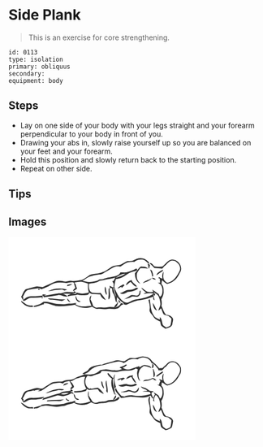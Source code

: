 # Side Plank
> This is an exercise for core strengthening.

``` 
id: 0113 
type: isolation 
primary: obliquus 
secondary:  
equipment: body 
``` 

## Steps

 - Lay on one side of your body with your legs straight and your forearm perpendicular to your body in front of you.
 - Drawing your abs in, slowly raise yourself up so you are balanced on your feet and your forearm.
 - Hold this position and slowly return back to the starting position.
 - Repeat on other side.

## Tips


## Images

<svg width="277pt" height="200" viewBox="0 0 277 150" xmlns="http://www.w3.org/2000/svg">
  <g fill="#FFF">
    <path d="M0 0h277v150H0V0m184.68 34.75c-2.9 1.73-6.37.62-9.51 1.29-3.11 1.34-5.9 3.32-8.93 4.84-3.14 1.06-6.47 1.37-9.73 1.85-6.71 1.55-10.91 8-17.66 9.45-6.06 2.96-13.25 1.68-19.3 4.5-3.64 2.66-7.26 5.57-11.51 7.14-4.99.6-9.98 1.96-15.03 1.18-3.04-.43-5.92.82-8.87 1.26-4.62-.86-9.45-2.23-14.07-.6-6.58 2.72-12.98 5.89-19.6 8.54-2.81-.43-5.65-.75-8.48-1.1-5.61 1.08-11.04 3.01-16.6 4.31-3.52 2.89-4.46 7.59-6.83 11.3 1.43 1.92 2.43 4.12 3.79 6.09 4.19-.91 7.17-5.05 11.63-4.77 5.34.15 10.66-.23 15.96-.82l-.92 1.83c.31-.02.94-.05 1.25-.07.09-1.16.28-3.48.38-4.64.39.74 1.18 2.21 1.57 2.94 6.92-.91 13.83-1.89 20.7-3.09 4.96-1.35 9.08 3.39 14.1 1.94-1.72-2.1-4.22-3.09-6.66-4.08 6.64-.41 13.62 1.31 19.88-1.76-.92-.62-2.77-1.86-3.7-2.47l.22 1.89c-3.53.32-7.03-.35-10.55-.23-3.89-.13-7.26 2.61-11.22 1.77-7.57 1.27-15.14 2.64-22.71 4.02.87-.5 2.62-1.48 3.49-1.98-1.76-.13-3.53-.25-5.28-.42-.12.47-.35 1.43-.47 1.91-2.87.15-5.72.5-8.57.89-4.43.51-9.11-.53-13.37 1.15-2.39.82-4.2 2.66-6.14 4.19-.05-.98-.15-2.94-.21-3.92-.27.04-.83.11-1.11.15 2.68-3.59 3.41-8.66 7.84-10.71 4.8-1.28 9.76-1.81 14.67-2.47 1.94-.28 3.75.48 5.42 1.34 4.72-1.77 9.65-3.27 13.76-6.28 6.16-3.9 13.67-4.09 20.68-3.17 3.82 1.16 7.45-1.35 11.31-.78 2.08-.64 2.74 1.64 2.84 3.14.57 1.77 1.11 3.56 1.72 5.32-1.82 1.03-3.29 2.45-3.45 4.71 2.24-.94 4.24-2.32 5.93-4.07-1.19-2.38-1.93-4.94-2.5-7.53l-.79.9c-.1-.54-.32-1.62-.43-2.16 3.72-.49 7.49-1.36 11.25-.85 2.91.76 5.85 1.47 8.68 2.49-.3 4.37-.09 8.77 1.11 13.01-5.64 1.85-12.05 2.32-17.71.26-.65.69-1.29 1.39-1.91 2.09-2.37-.35-4.76-.4-7.13-.09a36.27 36.27 0 0 1-4.11 1.64c-.19.72-.36 1.45-.47 2.2 4.75-1.95 9.96-1.38 14.75-2.94 4.53 1.47 9.4 1.07 14.05.57 1.98.1 2.52-2.02 3.44-3.32 1.15.6 2.13 1.74 3.49 1.84 4.2.24 8.4.42 12.59.7.95 4.23 4.49 6.7 8.23 8.36-2.18-3.8-4.9-7.25-7.68-10.63-4.23.4-8.51.37-12.71-.3-4.81-2.57-4.99-8.24-4.71-13.02 5.35-1.16 11.39-1.13 15.94-4.52 2.73-.52 5.48-.9 8.17-1.61 4.86-1.45 10.08-1.2 14.8-3.22-.75 1.53-1.45 3.09-2.1 4.66-.54.22-1.64.66-2.19.88.7 1.28 1.4 2.57 2.09 3.86-.19 1.84-.33 3.68-.43 5.52-1.88-.89-3.72-1.85-5.52-2.89.04.74.1 2.23.14 2.97-.43.47-1.29 1.41-1.72 1.89-.04 2.98.11 5.96.09 8.93-.28 2.25-.82 4.54-.07 6.76 4.53-4.91.45-11.78 1.85-17.59.82.25 2.47.75 3.3 1 .14 2.66.15 5.5 1.7 7.79 2.5 3.63 2.44 8.19 4 12.16.7.23 2.09.68 2.79.91-1.91 2.22-4.59 3.99-5.44 6.94-3.05-.08-6.18-1.01-9.17 0-2.93.9-6.01.55-9 .26-2.9-.38-5.78.56-8.67.37-1.53-.6-2.88-1.57-4.26-2.44-.83-3.4-2.32-6.58-3.96-9.65.41-2.03.88-4.04 1.34-6.05-5.15 4.08-1.91 10.54.02 15.42-7.85.82-16.81 2.51-23.67-2.52.48-.36 1.46-1.09 1.95-1.45-1.03-.01-2.06-.03-3.08-.04-3.78 1.15-7.82.24-11.64 1.17-3.92 1.09-7.95.12-11.94.19-7.7.15-14.79-4.5-22.56-3.11-4.12 3.45-9.25 4.88-14.35 6.08l-.24 1.24c5.59.65 10.27-2.85 15.57-3.74-.1-.38-.3-1.15-.39-1.54 7.09-.86 13.17 3.64 20.07 4.3 8.64.5 17.27-.52 25.77-2.03 7.29 5.1 17.3 6.06 25.55 2.68 2.79 1.87 5.9 3.83 9.43 3.31 4.65-.55 9.29 1.23 13.91.21 4.35-1.12 8.83 1.07 13.15-.44 4.47-.32 5.4-6.28 9.99-6.21-.81-1.64-2.45-2.07-4.16-1.94-1.22 4.11-5.56 5.56-9.38 6.28 4.16-.74 4.83-4.61 5.81-7.76l-2.32-.68c.14-2.24.28-4.47.43-6.7 2.66 2.58 4.67 5.89 8.03 7.66 1.33.59 1.72 2.07 2.45 3.2l2.99.52c6.24-2.72 12.35-5.95 19.21-6.83 7.27-.6 14.25-2.86 21.09-5.27-.11 1.93-.9 4.45 1.66 5.09-.28-3-1.24-5.85-1.93-8.76.49.65 1.48 1.95 1.97 2.6.28-.89.85-2.68 1.14-3.58l-1.99.09c.03-.49.08-1.46.1-1.94 2.25 1.66 4.8 3.12 6.47 5.42 1.74 3.32 2.41 7.07 2.84 10.76.69 4.03-2.47 7.25-2.83 11.13 1.35-1.17 2.63-2.44 3.89-3.71 1.46 2.96 2.21 6.27 3.89 9.11 2.19 1.12 4.69 1.47 7.01 2.29 1.48 1.29 3.03 2.51 4.53 3.79-.51 3.43-.43 7.05-1.75 10.31-1.83 1.33-4.03 2.06-6.13 2.85-1.55-1.05-3.09-2.12-4.55-3.29-1.86-3.94-1.31-8.87-4.6-12.11l-.28 3.83c-2.9-1.64-6.56-2.51-8.42-5.52-5.28-7.01-4.99-16.22-6.31-24.5l-2 .88c1.03 4.61 2.65 9.28 1.69 14.06-.89 4.54 3.65 7.23 5.65 10.69 2.14 3.78 6.22 5.46 10 7.1.46 2.06.53 4.32 1.62 6.17 1.9 1.86 4.3 3.09 6.42 4.65 3.94-1.58 10.22-2.58 10.12-8.01.34-2.24 1.2-4.49.83-6.76-1.58-3.93-6.01-5.75-10-5.74-3.66-3.58-4.88-8.73-7.06-13.21.79-3.23.34-6.54-.17-9.76 1.6-3.26 3.32-6.67 3.41-10.38-.11-4.18.26-8.92-3.19-11.97.02-1.96.31-3.91.89-5.78 2.22 2.14 4.52 4.22 7.4 5.45 3.54-.85 7.07-1.98 9.79-4.52 5.12-3.4 7.48-9.22 10.37-14.38 2.95-8.46-4.96-18.03-13.8-17.08-5.83 1.07-8.94 6.79-13.34 10.19-3.87.59-7.75.39-11.61-.11-1.98-1.56-3.26-4.39-5.87-4.86-.52.27-1.55.82-2.07 1.1l1.61.18c2.25 1.76 4.1 3.93 6.13 5.93 3.81-.04 7.57.67 11.37.87 1.68-.84 2.39-2.84 3.86-3.98 3.2-2.38 5.28-6.22 9.16-7.64 2.99-.7 6.26-.07 8.41 2.22 3.86 2.79 6.4 7.56 4.62 12.31-3.5 7.51-8.64 15.54-17.13 17.86-2.46.64-3.96-1.82-5.35-3.39-2.85-3.69-1.57-8.56-1.37-12.81-2.43 2.92-2.21 6.82-1.73 10.36-1.81-.77-3.58-1.58-5.34-2.42-.08.44-.23 1.33-.3 1.77l1.67.24c.17 2.05.36 4.1.49 6.16-1.18.12-2.35.23-3.52.33 4.92.89 7.14 6.53 7.03 11.04-.15 3.45-.07 7.97-3.83 9.55-.58-1.34-1.13-2.68-1.66-4.03-3.17-2.28-6.27-4.66-9.69-6.54.44.81 1.33 2.43 1.77 3.24-3.21.7-6.65.75-9.72-.56-2.94-1.64-5.23-4.26-8.29-5.71 1.54 3.1 4.32 5.23 7.23 6.96-1 .6-2.98 1.8-3.98 2.4 5.01-.8 10.08-1.82 15.13-.61-7.52 5.76-17.23 7.67-26.44 8.71-4.02.66-7.44 3-11.11 4.58-6.03 1.51-10.35-4.21-13.77-8.26-2.38-4.86-5.51-9.48-6.82-14.8.53-3.87 1.01-7.84 2.45-11.5 5.09-.48 10.02-2.44 14.11-5.5 3.39-2.51 7.21-4.55 11.28-5.64 2.33-.04 4.51-.66 6.22-2.3-.34-.57-1.01-1.71-1.35-2.28a70.327 70.327 0 0 1-14.99 5.85c-2.91.29-5.83-.09-8.75.01-1.02 2.13-2.87 3.66-4.99 4.62-6.92 2.57-14.6 2.39-21.36 5.42-1.41.08-2.82.18-4.22.27-4.35 3-9.74 3.44-14.84 3.82-3.67.29-7.07-1.55-10.73-1.54 3.6-2.23 6.96-4.95 10.91-6.56 4.47-1.27 9.01-2.53 13.63-3 4.46.93 7.57-2.95 11.32-4.58 6.21-3.31 12.5-9.53 20.1-6.97 3.94-1.81 7.02-5.26 11.3-6.32 3.12-.65 6.33-1.09 9.52-.71 3.2-3.05 7.71-3.72 11.97-3.5 3.96.5 6.48 3.89 9.3 6.31.18-.63.34-1.27.48-1.91-2.79-3.19-6.41-6.06-10.83-6.23-4.35-.72-8.44 1.13-12.22 3.03m22 8.08c-.11 1.51-.09 3.07 1.08 4.27a52.4 52.4 0 0 0 1.09-4.09c.89-2.02-1.8-2.9-3.2-3.3.23 1.08.65 2.09 1.03 3.12m-19.77 10.89c-.39 5.96 2.08 13.09 7.93 15.62-1.42-2.08-3.33-3.84-4.34-6.16-1.01-2.89-1.17-6.08-.59-9.06 1.23-2.83 3.08-5.36 5-7.75 3.78-.06 7.57-.04 11.33.48-2.75-3.06-6.84-2.69-10.56-2.98-3.86 2.43-5.56 6.8-8.77 9.85m31.66 3.01c3.34-1.66 6.05-4.32 9.36-6.06.13-.75.27-1.51.42-2.27-3.59 2.36-8.33 3.81-9.78 8.33m-9.38-8.54c1.64 3.41 2.79 7.01 3.39 10.74.33-.25.97-.76 1.3-1.02-.19-2.85-.83-5.65-2.13-8.2l-2.56-1.52m2.56 12.22c1.33 2.08 3.57 3 6.04 2.74-1.29-2.19-3.8-2.42-6.04-2.74m-13.3 8.07c4.67-1.98 10.45-2.99 13.34-7.61-4.08 3.31-10.2 3.1-13.34 7.61m-24.91 3.06c2.41-1.44 4.46-3.39 6.73-5.04 3.15 2.16 5.2 7.21 9.51 6.9-2.04-3.73-6.91-5.38-7.87-9.61-3.87 1.11-7.37 3.65-8.37 7.75m-86.55-.64c-.11.52-.32 1.56-.43 2.08 2.59-.74 5.52-.97 7.39-3.17-2.36.09-4.67.54-6.96 1.09m73.82 5.43c2.18-.35 4.07-1.48 5.92-2.62l.63 1.88c1.44-1.33 2.86-2.67 4.23-4.06-.42-.36-1.28-1.09-1.71-1.46-3.18 1.83-6.72 3.32-9.07 6.26m-18.17-2.94c-.98 4.34-.19 8.69 2.18 12.45 1.03-2.58-.64-5.1-.62-7.71.05-1.73-.73-3.28-1.56-4.74m45.79 2.07c-3.12 1.9-6.69 3.05-10.37 2.97-5.02-.3-8.54 4.03-13.36 4.72 3.72 2.67 8.04.28 11.36-1.84 5.64-.28 11.53-1.3 15.76-5.43-1.11-.14-2.33-1.23-3.39-.42M58.49 80.21c2.98.03 5.89-.75 8.8-1.28 3.61-.51 7.27-.47 10.87-1.08 1.63-.43 3.02.85 4.44 1.4 1.39-.34 2.77-.75 4.11-1.28-9.21-2.69-19.6-2.08-28.22 2.24m-14.56-2.2c.45.08 1.35.22 1.8.3 1.35-1.68-3.06-2.37-1.8-.3m150.06 1.59c-.36 2.53-.69 5.46-3.1 6.92-3.58 1.19-7.74-2.29-10.98.35-2.82 2.11-5.88 3.9-9.19 5.12 3.55-.59 7.15-1.26 10.34-3 3.81-2.37 9.58 1.87 12.5-2.47 1.92-1.79 1.53-4.58 1.75-6.95-.33.01-.99.02-1.32.03m-94.76 7.59c-1.07 4.05 2.59 11.01 7.33 8.58-1.5-.93-3.22-1.54-4.57-2.68-1.1-1.89-1.67-4.02-2.76-5.9M58.15 90.9c1.69 2.1 4.49 1.7 6.86 1.98 4.71.26 9.28 1.61 13.98 1.97 1.84-.67 3.53-1.68 5.28-2.55-8.74.85-17.37-1.62-26.12-1.4m28.77-.03c-.44 2.99 1.92 5.17 4.66 5.67-1.43-1.99-2.96-3.91-4.66-5.67m75.37 2.48c.01 1.65 1.49 3.98 3.2 4.19.11-1.69-1.63-3.76-3.2-4.19M22 99.08c3.65 3.67 8.93 5 13.98 4.44l.21-.64c.09-2.41-2.75-1.02-4.2-1.4-5.3-.01-8.88-4.52-13.26-6.81-.37 2.1 2.12 3.08 3.27 4.41m191.24-1.6c.32 4.55 1.64 9.87 6.48 11.52-2.48-3.67-3.75-8.02-6.48-11.52z"/>
    <path d="M158.09 60.53c4.62-2.54 8.95-6.11 14.52-5.97-4.38 3.03-9.4 4.69-14.52 5.97zM154.88 75.71l1.18-.2c.06 4.69 2.14 8.93 3.01 13.46-2.3-4.09-3.21-8.73-4.19-13.26z"/>
  </g>
  <g fill="#333">
    <path d="M184.68 34.75c3.78-1.9 7.87-3.75 12.22-3.03 4.42.17 8.04 3.04 10.83 6.23-.14.64-.3 1.28-.48 1.91-2.82-2.42-5.34-5.81-9.3-6.31-4.26-.22-8.77.45-11.97 3.5-3.19-.38-6.4.06-9.52.71-4.28 1.06-7.36 4.51-11.3 6.32-7.6-2.56-13.89 3.66-20.1 6.97-3.75 1.63-6.86 5.51-11.32 4.58-4.62.47-9.16 1.73-13.63 3-3.95 1.61-7.31 4.33-10.91 6.56 3.66-.01 7.06 1.83 10.73 1.54 5.1-.38 10.49-.82 14.84-3.82 1.4-.09 2.81-.19 4.22-.27 6.76-3.03 14.44-2.85 21.36-5.42 2.12-.96 3.97-2.49 4.99-4.62 2.92-.1 5.84.28 8.75-.01 5.2-1.36 10.23-3.34 14.99-5.85.34.57 1.01 1.71 1.35 2.28-1.71 1.64-3.89 2.26-6.22 2.3-4.07 1.09-7.89 3.13-11.28 5.64-4.09 3.06-9.02 5.02-14.11 5.5-1.44 3.66-1.92 7.63-2.45 11.5 1.31 5.32 4.44 9.94 6.82 14.8 3.42 4.05 7.74 9.77 13.77 8.26 3.67-1.58 7.09-3.92 11.11-4.58 9.21-1.04 18.92-2.95 26.44-8.71-5.05-1.21-10.12-.19-15.13.61 1-.6 2.98-1.8 3.98-2.4-2.91-1.73-5.69-3.86-7.23-6.96 3.06 1.45 5.35 4.07 8.29 5.71 3.07 1.31 6.51 1.26 9.72.56-.44-.81-1.33-2.43-1.77-3.24 3.42 1.88 6.52 4.26 9.69 6.54.53 1.35 1.08 2.69 1.66 4.03 3.76-1.58 3.68-6.1 3.83-9.55.11-4.51-2.11-10.15-7.03-11.04 1.17-.1 2.34-.21 3.52-.33-.13-2.06-.32-4.11-.49-6.16l-1.67-.24c.07-.44.22-1.33.3-1.77 1.76.84 3.53 1.65 5.34 2.42-.48-3.54-.7-7.44 1.73-10.36-.2 4.25-1.48 9.12 1.37 12.81 1.39 1.57 2.89 4.03 5.35 3.39 8.49-2.32 13.63-10.35 17.13-17.86 1.78-4.75-.76-9.52-4.62-12.31-2.15-2.29-5.42-2.92-8.41-2.22-3.88 1.42-5.96 5.26-9.16 7.64-1.47 1.14-2.18 3.14-3.86 3.98-3.8-.2-7.56-.91-11.37-.87-2.03-2-3.88-4.17-6.13-5.93l-1.61-.18c.52-.28 1.55-.83 2.07-1.1 2.61.47 3.89 3.3 5.87 4.86 3.86.5 7.74.7 11.61.11 4.4-3.4 7.51-9.12 13.34-10.19 8.84-.95 16.75 8.62 13.8 17.08-2.89 5.16-5.25 10.98-10.37 14.38-2.72 2.54-6.25 3.67-9.79 4.52-2.88-1.23-5.18-3.31-7.4-5.45-.58 1.87-.87 3.82-.89 5.78 3.45 3.05 3.08 7.79 3.19 11.97-.09 3.71-1.81 7.12-3.41 10.38.51 3.22.96 6.53.17 9.76 2.18 4.48 3.4 9.63 7.06 13.21 3.99-.01 8.42 1.81 10 5.74.37 2.27-.49 4.52-.83 6.76.1 5.43-6.18 6.43-10.12 8.01-2.12-1.56-4.52-2.79-6.42-4.65-1.09-1.85-1.16-4.11-1.62-6.17-3.78-1.64-7.86-3.32-10-7.1-2-3.46-6.54-6.15-5.65-10.69.96-4.78-.66-9.45-1.69-14.06l2-.88c1.32 8.28 1.03 17.49 6.31 24.5 1.86 3.01 5.52 3.88 8.42 5.52l.28-3.83c3.29 3.24 2.74 8.17 4.6 12.11 1.46 1.17 3 2.24 4.55 3.29 2.1-.79 4.3-1.52 6.13-2.85 1.32-3.26 1.24-6.88 1.75-10.31-1.5-1.28-3.05-2.5-4.53-3.79-2.32-.82-4.82-1.17-7.01-2.29-1.68-2.84-2.43-6.15-3.89-9.11-1.26 1.27-2.54 2.54-3.89 3.71.36-3.88 3.52-7.1 2.83-11.13-.43-3.69-1.1-7.44-2.84-10.76-1.67-2.3-4.22-3.76-6.47-5.42-.02.48-.07 1.45-.1 1.94l1.99-.09c-.29.9-.86 2.69-1.14 3.58-.49-.65-1.48-1.95-1.97-2.6.69 2.91 1.65 5.76 1.93 8.76-2.56-.64-1.77-3.16-1.66-5.09-6.84 2.41-13.82 4.67-21.09 5.27-6.86.88-12.97 4.11-19.21 6.83l-2.99-.52c-.73-1.13-1.12-2.61-2.45-3.2-3.36-1.77-5.37-5.08-8.03-7.66-.15 2.23-.29 4.46-.43 6.7l2.32.68c-.98 3.15-1.65 7.02-5.81 7.76 3.82-.72 8.16-2.17 9.38-6.28 1.71-.13 3.35.3 4.16 1.94-4.59-.07-5.52 5.89-9.99 6.21-4.32 1.51-8.8-.68-13.15.44-4.62 1.02-9.26-.76-13.91-.21-3.53.52-6.64-1.44-9.43-3.31-8.25 3.38-18.26 2.42-25.55-2.68-8.5 1.51-17.13 2.53-25.77 2.03-6.9-.66-12.98-5.16-20.07-4.3.09.39.29 1.16.39 1.54-5.3.89-9.98 4.39-15.57 3.74l.24-1.24c5.1-1.2 10.23-2.63 14.35-6.08 7.77-1.39 14.86 3.26 22.56 3.11 3.99-.07 8.02.9 11.94-.19 3.82-.93 7.86-.02 11.64-1.17 1.02.01 2.05.03 3.08.04-.49.36-1.47 1.09-1.95 1.45 6.86 5.03 15.82 3.34 23.67 2.52-1.93-4.88-5.17-11.34-.02-15.42-.46 2.01-.93 4.02-1.34 6.05 1.64 3.07 3.13 6.25 3.96 9.65 1.38.87 2.73 1.84 4.26 2.44 2.89.19 5.77-.75 8.67-.37 2.99.29 6.07.64 9-.26 2.99-1.01 6.12-.08 9.17 0 .85-2.95 3.53-4.72 5.44-6.94-.7-.23-2.09-.68-2.79-.91-1.56-3.97-1.5-8.53-4-12.16-1.55-2.29-1.56-5.13-1.7-7.79-.83-.25-2.48-.75-3.3-1-1.4 5.81 2.68 12.68-1.85 17.59-.75-2.22-.21-4.51.07-6.76.02-2.97-.13-5.95-.09-8.93.43-.48 1.29-1.42 1.72-1.89-.04-.74-.1-2.23-.14-2.97 1.8 1.04 3.64 2 5.52 2.89.1-1.84.24-3.68.43-5.52-.69-1.29-1.39-2.58-2.09-3.86.55-.22 1.65-.66 2.19-.88.65-1.57 1.35-3.13 2.1-4.66-4.72 2.02-9.94 1.77-14.8 3.22-2.69.71-5.44 1.09-8.17 1.61-4.55 3.39-10.59 3.36-15.94 4.52-.28 4.78-.1 10.45 4.71 13.02 4.2.67 8.48.7 12.71.3 2.78 3.38 5.5 6.83 7.68 10.63-3.74-1.66-7.28-4.13-8.23-8.36-4.19-.28-8.39-.46-12.59-.7-1.36-.1-2.34-1.24-3.49-1.84-.92 1.3-1.46 3.42-3.44 3.32-4.65.5-9.52.9-14.05-.57-4.79 1.56-10 .99-14.75 2.94.11-.75.28-1.48.47-2.2 1.4-.46 2.77-1.01 4.11-1.64 2.37-.31 4.76-.26 7.13.09.62-.7 1.26-1.4 1.91-2.09 5.66 2.06 12.07 1.59 17.71-.26-1.2-4.24-1.41-8.64-1.11-13.01-2.83-1.02-5.77-1.73-8.68-2.49-3.76-.51-7.53.36-11.25.85.11.54.33 1.62.43 2.16l.79-.9c.57 2.59 1.31 5.15 2.5 7.53a17.795 17.795 0 0 1-5.93 4.07c.16-2.26 1.63-3.68 3.45-4.71-.61-1.76-1.15-3.55-1.72-5.32-.1-1.5-.76-3.78-2.84-3.14-3.86-.57-7.49 1.94-11.31.78-7.01-.92-14.52-.73-20.68 3.17-4.11 3.01-9.04 4.51-13.76 6.28-1.67-.86-3.48-1.62-5.42-1.34-4.91.66-9.87 1.19-14.67 2.47-4.43 2.05-5.16 7.12-7.84 10.71.28-.04.84-.11 1.11-.15.06.98.16 2.94.21 3.92 1.94-1.53 3.75-3.37 6.14-4.19 4.26-1.68 8.94-.64 13.37-1.15 2.85-.39 5.7-.74 8.57-.89.12-.48.35-1.44.47-1.91 1.75.17 3.52.29 5.28.42-.87.5-2.62 1.48-3.49 1.98 7.57-1.38 15.14-2.75 22.71-4.02 3.96.84 7.33-1.9 11.22-1.77 3.52-.12 7.02.55 10.55.23l-.22-1.89c.93.61 2.78 1.85 3.7 2.47-6.26 3.07-13.24 1.35-19.88 1.76 2.44.99 4.94 1.98 6.66 4.08-5.02 1.45-9.14-3.29-14.1-1.94-6.87 1.2-13.78 2.18-20.7 3.09-.39-.73-1.18-2.2-1.57-2.94-.1 1.16-.29 3.48-.38 4.64-.31.02-.94.05-1.25.07l.92-1.83c-5.3.59-10.62.97-15.96.82-4.46-.28-7.44 3.86-11.63 4.77-1.36-1.97-2.36-4.17-3.79-6.09 2.37-3.71 3.31-8.41 6.83-11.3 5.56-1.3 10.99-3.23 16.6-4.31 2.83.35 5.67.67 8.48 1.1 6.62-2.65 13.02-5.82 19.6-8.54 4.62-1.63 9.45-.26 14.07.6 2.95-.44 5.83-1.69 8.87-1.26 5.05.78 10.04-.58 15.03-1.18 4.25-1.57 7.87-4.48 11.51-7.14 6.05-2.82 13.24-1.54 19.3-4.5 6.75-1.45 10.95-7.9 17.66-9.45 3.26-.48 6.59-.79 9.73-1.85 3.03-1.52 5.82-3.5 8.93-4.84 3.14-.67 6.61.44 9.51-1.29m-26.59 25.78c5.12-1.28 10.14-2.94 14.52-5.97-5.57-.14-9.9 3.43-14.52 5.97m-3.21 15.18c.98 4.53 1.89 9.17 4.19 13.26-.87-4.53-2.95-8.77-3.01-13.46l-1.18.2z"/>
    <path d="M206.68 42.83c-.38-1.03-.8-2.04-1.03-3.12 1.4.4 4.09 1.28 3.2 3.3a52.4 52.4 0 0 1-1.09 4.09c-1.17-1.2-1.19-2.76-1.08-4.27zM186.91 53.72c3.21-3.05 4.91-7.42 8.77-9.85 3.72.29 7.81-.08 10.56 2.98-3.76-.52-7.55-.54-11.33-.48-1.92 2.39-3.77 4.92-5 7.75-.58 2.98-.42 6.17.59 9.06 1.01 2.32 2.92 4.08 4.34 6.16-5.85-2.53-8.32-9.66-7.93-15.62zM218.57 56.73c1.45-4.52 6.19-5.97 9.78-8.33-.15.76-.29 1.52-.42 2.27-3.31 1.74-6.02 4.4-9.36 6.06zM209.19 48.19l2.56 1.52c1.3 2.55 1.94 5.35 2.13 8.2-.33.26-.97.77-1.3 1.02-.6-3.73-1.75-7.33-3.39-10.74zM211.75 60.41c2.24.32 4.75.55 6.04 2.74-2.47.26-4.71-.66-6.04-2.74zM198.45 68.48c3.14-4.51 9.26-4.3 13.34-7.61-2.89 4.62-8.67 5.63-13.34 7.61zM173.54 71.54c1-4.1 4.5-6.64 8.37-7.75.96 4.23 5.83 5.88 7.87 9.61-4.31.31-6.36-4.74-9.51-6.9-2.27 1.65-4.32 3.6-6.73 5.04zM86.99 70.9c2.29-.55 4.6-1 6.96-1.09-1.87 2.2-4.8 2.43-7.39 3.17.11-.52.32-1.56.43-2.08zM160.81 76.33c2.35-2.94 5.89-4.43 9.07-6.26.43.37 1.29 1.1 1.71 1.46-1.37 1.39-2.79 2.73-4.23 4.06l-.63-1.88c-1.85 1.14-3.74 2.27-5.92 2.62zM142.64 73.39c.83 1.46 1.61 3.01 1.56 4.74-.02 2.61 1.65 5.13.62 7.71-2.37-3.76-3.16-8.11-2.18-12.45zM188.43 75.46c1.06-.81 2.28.28 3.39.42-4.23 4.13-10.12 5.15-15.76 5.43-3.32 2.12-7.64 4.51-11.36 1.84 4.82-.69 8.34-5.02 13.36-4.72 3.68.08 7.25-1.07 10.37-2.97zM58.49 80.21c8.62-4.32 19.01-4.93 28.22-2.24-1.34.53-2.72.94-4.11 1.28-1.42-.55-2.81-1.83-4.44-1.4-3.6.61-7.26.57-10.87 1.08-2.91.53-5.82 1.31-8.8 1.28zM43.93 78.01c-1.26-2.07 3.15-1.38 1.8.3-.45-.08-1.35-.22-1.8-.3zM193.99 79.6c.33-.01.99-.02 1.32-.03-.22 2.37.17 5.16-1.75 6.95-2.92 4.34-8.69.1-12.5 2.47-3.19 1.74-6.79 2.41-10.34 3 3.31-1.22 6.37-3.01 9.19-5.12 3.24-2.64 7.4.84 10.98-.35 2.41-1.46 2.74-4.39 3.1-6.92zM99.23 87.19c1.09 1.88 1.66 4.01 2.76 5.9 1.35 1.14 3.07 1.75 4.57 2.68-4.74 2.43-8.4-4.53-7.33-8.58zM58.15 90.9c8.75-.22 17.38 2.25 26.12 1.4-1.75.87-3.44 1.88-5.28 2.55-4.7-.36-9.27-1.71-13.98-1.97-2.37-.28-5.17.12-6.86-1.98zM86.92 90.87c1.7 1.76 3.23 3.68 4.66 5.67-2.74-.5-5.1-2.68-4.66-5.67zM162.29 93.35c1.57.43 3.31 2.5 3.2 4.19-1.71-.21-3.19-2.54-3.2-4.19zM22 99.08c-1.15-1.33-3.64-2.31-3.27-4.41 4.38 2.29 7.96 6.8 13.26 6.81 1.45.38 4.29-1.01 4.2 1.4l-.21.64c-5.05.56-10.33-.77-13.98-4.44zM213.24 97.48c2.73 3.5 4 7.85 6.48 11.52-4.84-1.65-6.16-6.97-6.48-11.52z"/>
  </g>
</svg>

<svg width="277pt" height="200" viewBox="0 0 277 150" xmlns="http://www.w3.org/2000/svg">
  <g fill="#FFF">
    <path d="M0 0h277v150H0V0m187.08 29.33c-3.1.05-6.44-1.17-9.33.45-2.25 1.18-4.38 2.57-6.51 3.95-4.82.02-9.75-2.89-14.41-.67-6.25 2.46-13.12 3.07-19.15 6.11-2.93-.86-5.86.54-8.73 1.01-4.05.94-8.45 2.2-10.88 5.87-2.04 3.23-6.36 3.35-8.86 6.1l3.07.72c-4.54 2.74-10.01 3.22-14.43 6.18-5.53 3.52-12.69 1.03-18.24 4.59-5.51.6-11.56-.5-16.74 2.2-3.43 2.67-7.53 4.3-10.88 7.07-2.84 2.58-6.75.26-10.05.19-5.02.92-9.81 2.72-14.73 4.05-5.42 1.22-5.85 7.77-8.69 11.63 1.52 1.85 2.49 4.06 3.89 6 2.57-.92 4.94-2.28 7.3-3.65 3.58-1.4 7.48-.46 11.2-.83 4.24-.64 8.96-.41 12.13-3.85-6.33.47-12.6 1.69-18.97 1.38-4.58-.37-8.66 2.08-11.8 5.17-.1-.93-.3-2.8-.39-3.74-.32-.08-.96-.23-1.28-.31 2.94-3.33 3.33-8.51 7.82-10.43 2.78-.69 5.8-.59 8.4-1.88.23.22.69.65.92.87 2.77-1.54 5.98-1.63 9.06-1.42-1.31.66-2.64 1.28-3.98 1.87 1.91-.17 3.94.14 5.72-.69 5.91-3.13 10.84-7.97 17.08-10.48 4.85-.52 10.16-2.7 14.74-.04.83-.72 1.65-1.45 2.46-2.19 2.37-.62 4.78-1.09 7.2-1.48 1.39 2.49 2.69 5.03 3.99 7.57-.77.93-1.83 1.68-2.33 2.81-.16 1.23.77 2.93-.55 3.75-5.15 1-10.73.51-15.26 3.73-8.37 1.49-16.24 5.08-24.44 7.39-.34.64-1.04 1.92-1.38 2.56 7.24-1.99 14.42-4.19 21.55-6.52 3.43-.87 6.83 1.69 10.27.7 3.04-.76 6.14-1.42 8.87-3.01 1.42-.62 3.59-1.54 4.7.16 1.79-3.04-2.92-2.37-4.13-3.78.43-.02 1.31-.07 1.74-.09l1.08-.14c2.4-1.14-.66-2.52-1.82-3.02 1.75-.75 3.14-2.08 4.46-3.41-.1-.51-.32-1.52-.43-2.03-1.64-1.91-2.15-4.89-4.93-5.58.22-.3.67-.88.9-1.17 3.4-.06 5.53-3.4 8.86-3.9 4.06-.76 7.97-3.29 12.19-2.27-2.5 5.71-1.7 12.28 1.72 17.44-5.23 3.37-11.66 3.38-17.6 3.56l-.64.51c.07.34.19 1.03.25 1.37 5.35.7 10.78-.44 15.98-1.72 1.9-.03 2.17-2.05 2.91-3.37 1.28.61 2.5 1.91 4.06 1.46 3.93-.48 7.87-.94 11.84-1.03.82 1.16 1.64 2.32 2.44 3.49 2.19 1.07 4.04 2.96 6.56 3.2-2.61-3.28-5.17-6.88-8.92-8.94-3.12.48-6.22 1.14-9.34 1.6-.29-.16-.86-.48-1.14-.64l-1.8.64c-7.1-3.42-8.21-14.13-2.6-19.4 2.31.66 4.76 1.24 7.09.28 3.9-1.5 7.98-2.46 11.84-4.07.67-.96.71-2.66 1.98-3.03 9.04-.85 18.15 3.13 27.05.43 7.6-1.96 16.23.84 23.02-4.09 1.03.42 2.07.83 3.11 1.24-.44 2.07-1.35 4.14-1.09 6.29.56 3.94.83 8.67 4.69 10.91-2.28-3.9-3.57-8.53-1.99-12.95.61-4.16 3.9-7.11 7.23-9.3 3.88.38 7.69 1.65 11.27 3.23-1.72-4.36-6.62-3.8-10.39-4.69-2.54.56-4.74 1.93-6.81 3.46-.28-.4-.84-1.21-1.12-1.61-4.1 1.5-8.28 2.75-12.41 4.18-3.9 1.43-8.35.44-11.68-1.92 2.07-1.37 4.72-2.17 6.22-4.24-.99-.52-2.09-.66-2.95.17-2.46 1.7-5.6 1.91-8 3.73 1.2.72 2.4 1.46 3.59 2.21-3.39 1.54-7.28 2.76-10.98 1.57-4.33.7-8.46-.91-12.71-1.25-2.88.55-5.97.53-8.71 1.49-3.24 3.45-7.75 5.5-12.43 6.1-3.81.83-7.65-.66-11.48.21 3.12-1.76 6.59-3.09 9-5.85 3.88-3.98 9.07-6.32 14.49-7.27 9.27-.96 17.9-5.1 27.17-6.07 2.9-.37 5.77.41 8.11 2.16 1.85-.73 3.64-1.66 5.24-2.86 4.28-3.57 10.39-3.38 15.57-2.43 6.41-5.4 17.58-2.72 20.37 5.35 4.6 1.16 6.87 5.47 9.79 8.75l.4 2c.86.03 2.56.08 3.41.11 4.01.51 4.48-4.65 7.93-5.59 2.5-3.11 5.51-7.11 10.03-6.52 3.7-.17 6.21 2.97 8.47 5.44 3.46 3.44 2.54 9.15.05 12.89-3.59 5.78-7.63 12.17-14.62 14.07-2.67 1.26-4.73-1.25-6.32-3.02-2.51-3.71-1.74-8.35-1.21-12.5-2.73 2.5-2.14 6.48-1.64 9.75-1.62-.53-3.22-1.08-4.85-1.57.27 1.15.92 2.01 1.95 2.6-1.32 1.69-1.91 3.75-2.31 5.82l-2.74-.52c3.14 1.83 7.58 3.71 7.61 7.97.44 4.41.69 9.94-3.32 12.85-.7-1.44-1.37-2.89-2-4.35-2.41-1.78-4.83-3.57-7.48-4.98.5.82 1.51 2.44 2.01 3.26-.45.68-.9 1.36-1.35 2.05-.25.85-.75 2.56-1 3.42-1.22-2.3-2.57-4.66-2.89-7.29.34-1.33 1.18-1.94 2.54-1.83.1-.29.3-.85.4-1.14-1.72-.2-3.45-.31-5.16-.59-2.48-1.19-4.38-3.42-7.04-4.25-2.21-.62-4.34-1.47-6.47-2.32 1.75 4.04 7.09 3.18 9.57 6.59-2.47.17-4.99.15-7.37.92 3.37.22 6.77.2 10.13.56 1.64.06 1.6 2.09 2.35 3.13-8.48 2.33-17.54 3.9-26.26 2.02-4.35-.65-8.7.36-12.82 1.69-1.4-.31-2.81-.58-4.23-.8-3.11-3.66-6.6-7.29-8.08-11.96-.52.75-1.04 1.51-1.56 2.26 1.65 5.13 6.5 8.02 8.87 12.69 5.41.18 10.53-2.26 15.96-1.81 9.21-.04 19.36 3.49 27.81-1.74 1.55 1.4 2.05 5.09 4.78 4.12-.84 1.52-1.53 4.32.95 4.61-.91-3.54-.4-7.06 2.16-9.78 4.98 3.57 6.23 9.89 6.67 15.62.31 3.6-2.43 6.45-2.94 9.91 1.59-.81 2.69-2.21 3.77-3.58 1.42 2.8 2.43 5.78 3.62 8.67 1.67 2.31 4.95 1.89 7.4 2.78 1.5 1.36 3.08 2.63 4.59 3.98-.54 3.42-.4 7.05-1.8 10.27-1.82 1.33-4 2.05-6.09 2.83-1.55-1.04-3.08-2.12-4.53-3.29-2.27-3.66-.96-9.05-4.77-11.86 0 .9-.02 2.69-.02 3.58-2.98-1.59-6.69-2.45-8.57-5.49-4.98-6.52-4.9-15.08-6.14-22.83-.66-2.64.07-5.28.42-7.89-.31.02-.94.06-1.26.09-3.2 4.73-.04 10.28.54 15.3.82 3.34-1.37 7.06.68 10.12 1.71 2.6 3.97 4.78 5.65 7.41 2.15 3.27 6.04 4.4 9.33 6.13.33 2.01.36 4.22 1.45 6.01 1.87 1.77 4.11 3.15 6.35 4.4 3.35-.37 6.5-2.12 9.17-4.11 1.07-3.06 1.55-6.36 2-9.57-.95-4.67-6.04-6.13-10.13-6.65-3.84-3.29-4.78-8.66-7.08-12.99.8-3.29.33-6.67-.24-9.96 2.06-2.99 3.27-6.61 3.57-10.21-.27-4.13.22-8.91-3.23-11.91.01-1.73-.11-3.52.6-5.15 2.86.85 4.75 3.68 7.69 4.62 8.19-1.37 14.67-7.59 17.96-14.99 2.92-3.24 2.9-7.5 2.33-11.57-1.01-1.85-2.14-3.64-3.59-5.17-3.8-4.76-12.09-5.97-16.29-1.05-2.22 2.62-4.96 4.68-7.42 7.06-1.59.03-3.18.06-4.76.1-2.57-2.62-4.57-5.85-7.74-7.83-2.27-1.45-3.46-4-5.51-5.7-2.84-2.94-7.16-3.39-11.01-3.77-3.94.1-7.58 1.89-11.41 2.63m24.79 14.14c.43.03 1.29.08 1.72.11.68-2.08 2.19-5.09-.96-6.1.11 2.04-.19 4.04-.76 5.99m1.46 1.46c.91 4.14 1.02 8.39.97 12.62 4.27-3.02 1.17-8.55-.1-12.36-.22-.07-.65-.2-.87-.26m4.73 11.37l2.05-.1a43.1 43.1 0 0 1 7.82-5.28l.39-2.56c-3.53 2.51-7.73 4.25-10.26 7.94m-71.73-3.75c1.48 2.85 3.77 5.22 6.56 6.81-2.77 7.96.76 15.96 3.71 23.27 1.25.01 2.51.04 3.78.04-.79-.24-2.35-.72-3.14-.95-.24-2.95-.52-5.92-1.32-8.78-.77-2.95-1.52-5.94-1.65-9 .07-1.76-.86-4.03 1.26-5.07.19 5.12-.25 10.32 1.19 15.33.73-.83 1.45-1.67 2.16-2.52-1.96-6.05-3.71-12.74-1.22-18.93-1.68 1.6-2.35 3.83-2.61 6.08-3.16-2.19-5.28-5.46-8.03-8.09-.26.59-.49 1.2-.69 1.81m11.89-1.26c.64.5.64.5 0 0m15.72 8.64c2.6-.82 4.97-2.22 7.53-3.15 2.23 3.18 3.24 7.68 7.27 9.13-1.23-3.28-3.14-6.23-5.36-8.93.16-.6.49-1.79.65-2.39-3.94.01-8.44 1.4-10.09 5.34m-8.05-1.11c-1.86.62-4.4.77-5.05 3 1.96-.41 3.87-.98 5.78-1.58.01.56.01 1.67.02 2.22 1.86-1.03 3.68-2.15 5.43-3.38-1.76-1.88-4.1-.67-6.18-.26m38.05 2.2c-1.95.01-3.83.78-4.98 2.39 2.31-.3 4.61-.69 6.93-.96 3.12-.35 5.61-2.78 8.82-2.75l-.56 1.29c1.49.48 3.01.88 4.54 1.2-1.06-1.99-3.16-2.87-5.05-3.85-3.1 1.32-6.28 2.67-9.7 2.68m-59.11.94c-3.36 4.9 1.3 10.52-.48 15.72.61.97 1.27 1.91 2.05 2.76 1.21-6.25-1.6-12.23-1.57-18.48m-3.73 12.31c.28-3.32-2.53-5.9-2.15-9.27-.4-.53-1.22-1.58-1.62-2.11-.71 4.23.8 8.35 3.77 11.38m-60.08-4.55c2.67-.98 5.71-1.54 7.58-3.88-2.72.45-6.9.46-7.58 3.88m105.35-2.38c-3.18 1.86-7.01 1.2-10.42.45-4.62-1.5-8.88 1.92-13.56 1.12 2.85 3.78 7.71 2.22 11.51 1.17 5.42 1.06 11.59 1.99 16.26-1.8-1.16-.65-2.41-1.96-3.79-.94m2.16 10.34c-3.86 2.3-7.63-2.16-11.58-1.51-3.41 1.21-6.88 2.79-10.59 2.59.02.14.06.4.09.54 3.4.13 6.9.46 10.13-.88 4.35-1.64 8.76 3.99 12.85.7 2.81-1.02 3.39-4.09 3.33-6.73-1.63 1.6-2.36 3.95-4.23 5.29M54.84 81c4.25-.46 8.04-2.68 12.26-3.27 2.04-.28 4.07-.65 6.06-1.19 2.93-1.03 6.52 1.55 8.8-1.3-9.37-2.16-19.02 1.19-27.12 5.76m66.35 11.93c-7.43 2.39-15.79 5.01-23.3 1.4.33-.54.98-1.63 1.3-2.18-1.77.35-3.57.66-5.2 1.49-4.14.47-8.19 1.45-12.09 2.91-6.9.88-13.94 2.04-20.87.68-4.31-.87-8.62.17-12.85.93l.49.86c-3.79 1.05-7.58 2.13-11.38 3.15.07.38.2 1.12.27 1.5 1.12-.13 3.37-.4 4.49-.53 3.26-.35 5.47-3.56 8.87-3.35 7.98-2.01 15.87 2.5 23.9.95 2.85-.81 5.81-1.02 8.73-1.45 4.16-2.21 9.1-2.02 13.26-4.23 7.59 4.59 18.1 4.37 25.36-.79 3.14 1.72 6.76 3.16 10.38 2.05 4.61-1.31 9.62-.04 14.07-2.01 3.27-1.42 7-.29 10.32-1.52 3.07-1.06 7.14-2.43 7.17-6.42-.65.16-1.93.49-2.58.65-1.65 2.17-4.22 3.27-6.65 4.31 2.43-1.84 4.9-4.18 3.99-7.43-1.89 1.95-3.31 4.27-4.28 6.81-2.94.22-6.07-.23-8.76 1.24-4.3 2.17-9.3.77-13.73 2.41-2.75 1.2-6.1.89-8.15-1.44-1.88-2.8-3.5-5.77-5.39-8.55-.02-2.23-.06-4.45-.12-6.67-2.36 5.2-.52 10.9 2.75 15.23m-24.73-10.9c-.22 4.25 2.78 9.48 7.64 8.73-.44-2.02-2.74-1.71-4.15-2.62-1.61-1.78-1.42-4.69-3.49-6.11m-7.71 10.59l1.12-1.28c-1.08-.4-2.15-.8-3.23-1.2-.38-.56-1.15-1.7-1.54-2.27-1.08 2.74 1.73 3.71 3.65 4.75m-31.18-1.1c-.28.39-.85 1.16-1.13 1.55 5.85-.56 11.69-.77 17.56-.43 2.96.5 5.45-1.3 8.05-2.36-8.14.79-16.37.22-24.48 1.24m-39.4 3.25c2.01 3.21 5.13 5.57 8.35 7.48 2.97 1.82 6.6 1.12 9.89 1.5-.06-.59-.17-1.76-.23-2.34-2.38.02-4.92.56-7.2-.38-4.03-1.31-6.78-4.91-10.81-6.26m195.1 2.94c.46 4.25 1.47 9.94 6.45 10.96-2.94-3.22-3.53-7.8-6.45-10.96z"/>
    <path d="M77.5 82.14c3.38-2.3 7.79-1.16 11.6-1.82-3.3 2.87-7.61 2.9-11.6 1.82z"/>
  </g>
  <g fill="#333">
    <path d="M187.08 29.33c3.83-.74 7.47-2.53 11.41-2.63 3.85.38 8.17.83 11.01 3.77 2.05 1.7 3.24 4.25 5.51 5.7 3.17 1.98 5.17 5.21 7.74 7.83 1.58-.04 3.17-.07 4.76-.1 2.46-2.38 5.2-4.44 7.42-7.06 4.2-4.92 12.49-3.71 16.29 1.05 1.45 1.53 2.58 3.32 3.59 5.17.57 4.07.59 8.33-2.33 11.57-3.29 7.4-9.77 13.62-17.96 14.99-2.94-.94-4.83-3.77-7.69-4.62-.71 1.63-.59 3.42-.6 5.15 3.45 3 2.96 7.78 3.23 11.91-.3 3.6-1.51 7.22-3.57 10.21.57 3.29 1.04 6.67.24 9.96 2.3 4.33 3.24 9.7 7.08 12.99 4.09.52 9.18 1.98 10.13 6.65-.45 3.21-.93 6.51-2 9.57-2.67 1.99-5.82 3.74-9.17 4.11-2.24-1.25-4.48-2.63-6.35-4.4-1.09-1.79-1.12-4-1.45-6.01-3.29-1.73-7.18-2.86-9.33-6.13-1.68-2.63-3.94-4.81-5.65-7.41-2.05-3.06.14-6.78-.68-10.12-.58-5.02-3.74-10.57-.54-15.3.32-.03.95-.07 1.26-.09-.35 2.61-1.08 5.25-.42 7.89 1.24 7.75 1.16 16.31 6.14 22.83 1.88 3.04 5.59 3.9 8.57 5.49 0-.89.02-2.68.02-3.58 3.81 2.81 2.5 8.2 4.77 11.86 1.45 1.17 2.98 2.25 4.53 3.29 2.09-.78 4.27-1.5 6.09-2.83 1.4-3.22 1.26-6.85 1.8-10.27-1.51-1.35-3.09-2.62-4.59-3.98-2.45-.89-5.73-.47-7.4-2.78-1.19-2.89-2.2-5.87-3.62-8.67-1.08 1.37-2.18 2.77-3.77 3.58.51-3.46 3.25-6.31 2.94-9.91-.44-5.73-1.69-12.05-6.67-15.62-2.56 2.72-3.07 6.24-2.16 9.78-2.48-.29-1.79-3.09-.95-4.61-2.73.97-3.23-2.72-4.78-4.12-8.45 5.23-18.6 1.7-27.81 1.74-5.43-.45-10.55 1.99-15.96 1.81-2.37-4.67-7.22-7.56-8.87-12.69.52-.75 1.04-1.51 1.56-2.26 1.48 4.67 4.97 8.3 8.08 11.96 1.42.22 2.83.49 4.23.8 4.12-1.33 8.47-2.34 12.82-1.69 8.72 1.88 17.78.31 26.26-2.02-.75-1.04-.71-3.07-2.35-3.13-3.36-.36-6.76-.34-10.13-.56 2.38-.77 4.9-.75 7.37-.92-2.48-3.41-7.82-2.55-9.57-6.59 2.13.85 4.26 1.7 6.47 2.32 2.66.83 4.56 3.06 7.04 4.25 1.71.28 3.44.39 5.16.59-.1.29-.3.85-.4 1.14-1.36-.11-2.2.5-2.54 1.83.32 2.63 1.67 4.99 2.89 7.29.25-.86.75-2.57 1-3.42.45-.69.9-1.37 1.35-2.05-.5-.82-1.51-2.44-2.01-3.26 2.65 1.41 5.07 3.2 7.48 4.98.63 1.46 1.3 2.91 2 4.35 4.01-2.91 3.76-8.44 3.32-12.85-.03-4.26-4.47-6.14-7.61-7.97l2.74.52c.4-2.07.99-4.13 2.31-5.82-1.03-.59-1.68-1.45-1.95-2.6 1.63.49 3.23 1.04 4.85 1.57-.5-3.27-1.09-7.25 1.64-9.75-.53 4.15-1.3 8.79 1.21 12.5 1.59 1.77 3.65 4.28 6.32 3.02 6.99-1.9 11.03-8.29 14.62-14.07 2.49-3.74 3.41-9.45-.05-12.89-2.26-2.47-4.77-5.61-8.47-5.44-4.52-.59-7.53 3.41-10.03 6.52-3.45.94-3.92 6.1-7.93 5.59-.85-.03-2.55-.08-3.41-.11l-.4-2c-2.92-3.28-5.19-7.59-9.79-8.75-2.79-8.07-13.96-10.75-20.37-5.35-5.18-.95-11.29-1.14-15.57 2.43-1.6 1.2-3.39 2.13-5.24 2.86-2.34-1.75-5.21-2.53-8.11-2.16-9.27.97-17.9 5.11-27.17 6.07-5.42.95-10.61 3.29-14.49 7.27-2.41 2.76-5.88 4.09-9 5.85 3.83-.87 7.67.62 11.48-.21 4.68-.6 9.19-2.65 12.43-6.1 2.74-.96 5.83-.94 8.71-1.49 4.25.34 8.38 1.95 12.71 1.25 3.7 1.19 7.59-.03 10.98-1.57-1.19-.75-2.39-1.49-3.59-2.21 2.4-1.82 5.54-2.03 8-3.73.86-.83 1.96-.69 2.95-.17-1.5 2.07-4.15 2.87-6.22 4.24 3.33 2.36 7.78 3.35 11.68 1.92 4.13-1.43 8.31-2.68 12.41-4.18.28.4.84 1.21 1.12 1.61 2.07-1.53 4.27-2.9 6.81-3.46 3.77.89 8.67.33 10.39 4.69-3.58-1.58-7.39-2.85-11.27-3.23-3.33 2.19-6.62 5.14-7.23 9.3-1.58 4.42-.29 9.05 1.99 12.95-3.86-2.24-4.13-6.97-4.69-10.91-.26-2.15.65-4.22 1.09-6.29-1.04-.41-2.08-.82-3.11-1.24-6.79 4.93-15.42 2.13-23.02 4.09-8.9 2.7-18.01-1.28-27.05-.43-1.27.37-1.31 2.07-1.98 3.03-3.86 1.61-7.94 2.57-11.84 4.07-2.33.96-4.78.38-7.09-.28-5.61 5.27-4.5 15.98 2.6 19.4l1.8-.64c.28.16.85.48 1.14.64 3.12-.46 6.22-1.12 9.34-1.6 3.75 2.06 6.31 5.66 8.92 8.94-2.52-.24-4.37-2.13-6.56-3.2-.8-1.17-1.62-2.33-2.44-3.49-3.97.09-7.91.55-11.84 1.03-1.56.45-2.78-.85-4.06-1.46-.74 1.32-1.01 3.34-2.91 3.37-5.2 1.28-10.63 2.42-15.98 1.72-.06-.34-.18-1.03-.25-1.37l.64-.51c5.94-.18 12.37-.19 17.6-3.56-3.42-5.16-4.22-11.73-1.72-17.44-4.22-1.02-8.13 1.51-12.19 2.27-3.33.5-5.46 3.84-8.86 3.9-.23.29-.68.87-.9 1.17 2.78.69 3.29 3.67 4.93 5.58.11.51.33 1.52.43 2.03-1.32 1.33-2.71 2.66-4.46 3.41 1.16.5 4.22 1.88 1.82 3.02l-1.08.14c-.43.02-1.31.07-1.74.09 1.21 1.41 5.92.74 4.13 3.78-1.11-1.7-3.28-.78-4.7-.16-2.73 1.59-5.83 2.25-8.87 3.01-3.44.99-6.84-1.57-10.27-.7-7.13 2.33-14.31 4.53-21.55 6.52.34-.64 1.04-1.92 1.38-2.56 8.2-2.31 16.07-5.9 24.44-7.39 4.53-3.22 10.11-2.73 15.26-3.73 1.32-.82.39-2.52.55-3.75.5-1.13 1.56-1.88 2.33-2.81-1.3-2.54-2.6-5.08-3.99-7.57-2.42.39-4.83.86-7.2 1.48-.81.74-1.63 1.47-2.46 2.19-4.58-2.66-9.89-.48-14.74.04-6.24 2.51-11.17 7.35-17.08 10.48-1.78.83-3.81.52-5.72.69 1.34-.59 2.67-1.21 3.98-1.87-3.08-.21-6.29-.12-9.06 1.42-.23-.22-.69-.65-.92-.87-2.6 1.29-5.62 1.19-8.4 1.88-4.49 1.92-4.88 7.1-7.82 10.43.32.08.96.23 1.28.31.09.94.29 2.81.39 3.74 3.14-3.09 7.22-5.54 11.8-5.17 6.37.31 12.64-.91 18.97-1.38-3.17 3.44-7.89 3.21-12.13 3.85-3.72.37-7.62-.57-11.2.83-2.36 1.37-4.73 2.73-7.3 3.65-1.4-1.94-2.37-4.15-3.89-6 2.84-3.86 3.27-10.41 8.69-11.63 4.92-1.33 9.71-3.13 14.73-4.05 3.3.07 7.21 2.39 10.05-.19 3.35-2.77 7.45-4.4 10.88-7.07 5.18-2.7 11.23-1.6 16.74-2.2 5.55-3.56 12.71-1.07 18.24-4.59 4.42-2.96 9.89-3.44 14.43-6.18l-3.07-.72c2.5-2.75 6.82-2.87 8.86-6.1 2.43-3.67 6.83-4.93 10.88-5.87 2.87-.47 5.8-1.87 8.73-1.01 6.03-3.04 12.9-3.65 19.15-6.11 4.66-2.22 9.59.69 14.41.67 2.13-1.38 4.26-2.77 6.51-3.95 2.89-1.62 6.23-.4 9.33-.45M77.5 82.14c3.99 1.08 8.3 1.05 11.6-1.82-3.81.66-8.22-.48-11.6 1.82z"/>
    <path d="M211.87 43.47c.57-1.95.87-3.95.76-5.99 3.15 1.01 1.64 4.02.96 6.1-.43-.03-1.29-.08-1.72-.11zM213.33 44.93c.22.06.65.19.87.26 1.27 3.81 4.37 9.34.1 12.36.05-4.23-.06-8.48-.97-12.62zM218.06 56.3c2.53-3.69 6.73-5.43 10.26-7.94l-.39 2.56a43.1 43.1 0 0 0-7.82 5.28l-2.05.1zM146.33 52.55c.2-.61.43-1.22.69-1.81 2.75 2.63 4.87 5.9 8.03 8.09.26-2.25.93-4.48 2.61-6.08-2.49 6.19-.74 12.88 1.22 18.93-.71.85-1.43 1.69-2.16 2.52-1.44-5.01-1-10.21-1.19-15.33-2.12 1.04-1.19 3.31-1.26 5.07.13 3.06.88 6.05 1.65 9 .8 2.86 1.08 5.83 1.32 8.78.79.23 2.35.71 3.14.95-1.27 0-2.53-.03-3.78-.04-2.95-7.31-6.48-15.31-3.71-23.27a16.738 16.738 0 0 1-6.56-6.81zM158.22 51.29c.64.5.64.5 0 0zM173.94 59.93c1.65-3.94 6.15-5.33 10.09-5.34-.16.6-.49 1.79-.65 2.39 2.22 2.7 4.13 5.65 5.36 8.93-4.03-1.45-5.04-5.95-7.27-9.13-2.56.93-4.93 2.33-7.53 3.15zM165.89 58.82c2.08-.41 4.42-1.62 6.18.26a59.872 59.872 0 0 1-5.43 3.38c-.01-.55-.01-1.66-.02-2.22-1.91.6-3.82 1.17-5.78 1.58.65-2.23 3.19-2.38 5.05-3zM203.94 61.02c3.42-.01 6.6-1.36 9.7-2.68 1.89.98 3.99 1.86 5.05 3.85-1.53-.32-3.05-.72-4.54-1.2l.56-1.29c-3.21-.03-5.7 2.4-8.82 2.75-2.32.27-4.62.66-6.93.96 1.15-1.61 3.03-2.38 4.98-2.39zM144.83 61.96c-.03 6.25 2.78 12.23 1.57 18.48-.78-.85-1.44-1.79-2.05-2.76 1.78-5.2-2.88-10.82.48-15.72zM141.1 74.27c-2.97-3.03-4.48-7.15-3.77-11.38.4.53 1.22 1.58 1.62 2.11-.38 3.37 2.43 5.95 2.15 9.27zM81.02 69.72c.68-3.42 4.86-3.43 7.58-3.88-1.87 2.34-4.91 2.9-7.58 3.88zM186.37 67.34c1.38-1.02 2.63.29 3.79.94-4.67 3.79-10.84 2.86-16.26 1.8-3.8 1.05-8.66 2.61-11.51-1.17 4.68.8 8.94-2.62 13.56-1.12 3.41.75 7.24 1.41 10.42-.45zM188.53 77.68c1.87-1.34 2.6-3.69 4.23-5.29.06 2.64-.52 5.71-3.33 6.73-4.09 3.29-8.5-2.34-12.85-.7-3.23 1.34-6.73 1.01-10.13.88-.03-.14-.07-.4-.09-.54 3.71.2 7.18-1.38 10.59-2.59 3.95-.65 7.72 3.81 11.58 1.51zM54.84 81c8.1-4.57 17.75-7.92 27.12-5.76-2.28 2.85-5.87.27-8.8 1.3-1.99.54-4.02.91-6.06 1.19-4.22.59-8.01 2.81-12.26 3.27zM121.19 92.93c-3.27-4.33-5.11-10.03-2.75-15.23.06 2.22.1 4.44.12 6.67 1.89 2.78 3.51 5.75 5.39 8.55 2.05 2.33 5.4 2.64 8.15 1.44 4.43-1.64 9.43-.24 13.73-2.41 2.69-1.47 5.82-1.02 8.76-1.24.97-2.54 2.39-4.86 4.28-6.81.91 3.25-1.56 5.59-3.99 7.43 2.43-1.04 5-2.14 6.65-4.31.65-.16 1.93-.49 2.58-.65-.03 3.99-4.1 5.36-7.17 6.42-3.32 1.23-7.05.1-10.32 1.52-4.45 1.97-9.46.7-14.07 2.01-3.62 1.11-7.24-.33-10.38-2.05-7.26 5.16-17.77 5.38-25.36.79-4.16 2.21-9.1 2.02-13.26 4.23-2.92.43-5.88.64-8.73 1.45-8.03 1.55-15.92-2.96-23.9-.95-3.4-.21-5.61 3-8.87 3.35-1.12.13-3.37.4-4.49.53-.07-.38-.2-1.12-.27-1.5 3.8-1.02 7.59-2.1 11.38-3.15l-.49-.86c4.23-.76 8.54-1.8 12.85-.93 6.93 1.36 13.97.2 20.87-.68 3.9-1.46 7.95-2.44 12.09-2.91 1.63-.83 3.43-1.14 5.2-1.49-.32.55-.97 1.64-1.3 2.18 7.51 3.61 15.87.99 23.3-1.4z"/>
    <path d="M96.46 82.03c2.07 1.42 1.88 4.33 3.49 6.11 1.41.91 3.71.6 4.15 2.62-4.86.75-7.86-4.48-7.64-8.73zM88.75 92.62c-1.92-1.04-4.73-2.01-3.65-4.75.39.57 1.16 1.71 1.54 2.27 1.08.4 2.15.8 3.23 1.2l-1.12 1.28zM57.57 91.52c8.11-1.02 16.34-.45 24.48-1.24-2.6 1.06-5.09 2.86-8.05 2.36-5.87-.34-11.71-.13-17.56.43.28-.39.85-1.16 1.13-1.55zM18.17 94.77c4.03 1.35 6.78 4.95 10.81 6.26 2.28.94 4.82.4 7.2.38.06.58.17 1.75.23 2.34-3.29-.38-6.92.32-9.89-1.5-3.22-1.91-6.34-4.27-8.35-7.48zM213.27 97.71c2.92 3.16 3.51 7.74 6.45 10.96-4.98-1.02-5.99-6.71-6.45-10.96z"/>
  </g>
</svg>
